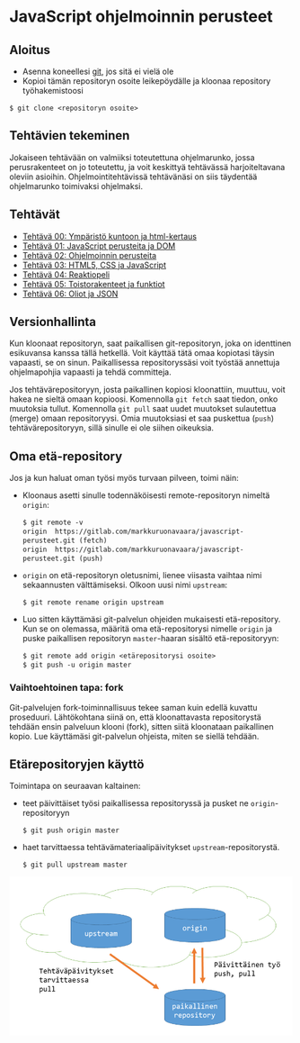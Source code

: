# JavaScript ohjelmoinnin perusteet

## Aloitus
- Asenna koneellesi [git](https://git-scm.com/downloads), jos sitä ei vielä ole 
- Kopioi tämän repositoryn osoite leikepöydälle ja kloonaa repository työhakemistoosi
```shell
$ git clone <repositoryn osoite>
``` 

## Tehtävien tekeminen
Jokaiseen tehtävään on valmiiksi toteutettuna ohjelmarunko, jossa perusrakenteet on jo toteutettu, ja voit keskittyä tehtävässä harjoiteltavana oleviin asioihin. Ohjelmointitehtävissä tehtävänäsi on siis täydentää ohjelmarunko toimivaksi ohjelmaksi. 

## Tehtävät

- [Tehtävä 00: Ympäristö kuntoon ja html-kertaus](t00/README.md)
- [Tehtävä 01: JavaScript perusteita ja DOM](t01/README.md)
- [Tehtävä 02: Ohjelmoinnin perusteita](t02/README.md)
- [Tehtävä 03: HTML5, CSS ja JavaScript](t03/README.md)
- [Tehtävä 04: Reaktiopeli](t04/README.md)
- [Tehtävä 05: Toistorakenteet ja funktiot](t05/README.md)
- [Tehtävä 06: Oliot ja JSON](t06/README.md)

## Versionhallinta

Kun kloonaat repositoryn, saat paikallisen git-repositoryn, joka on identtinen esikuvansa kanssa tällä hetkellä. Voit käyttää tätä omaa kopiotasi täysin vapaasti, se on sinun. Paikallisessa repositoryssäsi voit työstää annettuja ohjelmapohjia vapaasti ja tehdä committeja. 

Jos tehtävärepositoryyn, josta paikallinen kopiosi kloonattiin, muuttuu, voit hakea ne sieltä omaan kopioosi. Komennolla `git fetch` saat tiedon, onko muutoksia tullut. Komennolla `git pull` saat uudet muutokset sulautettua (merge) omaan repositoryysi. Omia muutoksiasi et saa puskettua (`push`) tehtävärepositoryyn, sillä sinulle ei ole siihen oikeuksia.

## Oma etä-repository

Jos ja kun haluat oman työsi myös turvaan pilveen, toimi näin:
- Kloonaus asetti sinulle todennäköisesti remote-repositoryn nimeltä `origin`:
    ```console
    $ git remote -v
    origin  https://gitlab.com/markkuruonavaara/javascript-perusteet.git (fetch)
    origin  https://gitlab.com/markkuruonavaara/javascript-perusteet.git (push)
    ```

- `origin` on etä-repositoryn oletusnimi, lienee viisasta vaihtaa nimi sekaannusten välttämiseksi. Olkoon uusi nimi `upstream`:
    ```console
    $ git remote rename origin upstream
    ```
- Luo sitten käyttämäsi git-palvelun ohjeiden mukaisesti etä-repository. Kun se on olemassa, määritä oma etä-repositorysi nimelle `origin` ja puske paikallisen repositoryn `master`-haaran sisältö etä-repositoryyn:
    ```console
    $ git remote add origin <etärepositorysi osoite>
    $ git push -u origin master
    ```
### Vaihtoehtoinen tapa: fork

Git-palvelujen fork-toiminnallisuus tekee saman kuin edellä kuvattu proseduuri. Lähtökohtana siinä on, että kloonattavasta repositorystä tehdään ensin palveluun klooni (fork), sitten siitä kloonataan paikallinen kopio. Lue käyttämäsi git-palvelun ohjeista, miten se siellä tehdään. 

## Etärepositoryjen käyttö
Toimintapa on seuraavan kaltainen:
- teet päivittäiset työsi paikallisessa repositoryssä ja pusket ne `origin`-repositoryyn
    ```console
    $ git push origin master
    ```
- haet tarvittaessa tehtävämateriaalipäivitykset `upstream`-repositorystä.
    ```console
    $ git pull upstream master
    ```
  
![](media/multiple_remotes.png)
